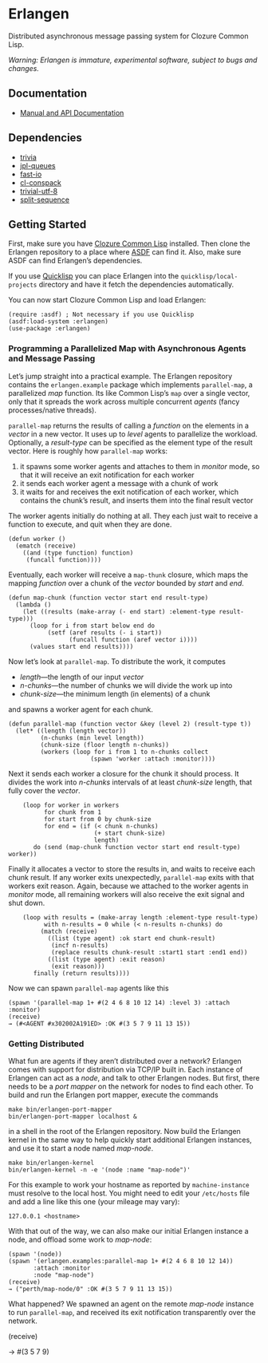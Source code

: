 # Erlangen

Distributed asynchronous message passing system for Clozure Common Lisp.

_Warning: Erlangen is immature, experimental software, subject to bugs and
changes._

## Documentation

 * [Manual and API Documentation](http://mr.gy/software/erlangen/api.html)


## Dependencies

 * [trivia](https://github.com/guicho271828/trivia)
 * [jpl-queues](http://www.thoughtcrime.us/software/jpl-queues/)
 * [fast-io](https://github.com/rpav/fast-io)
 * [cl-conspack](https://github.com/conspack/cl-conspack)
 * [trivial-utf-8](https://common-lisp.net/project/trivial-utf-8/)
 * [split-sequence](https://github.com/sharplispers/split-sequence)

## Getting Started

First, make sure you have [Clozure Common Lisp]() installed. Then clone the
Erlangen repository to a place where [ASDF]() can find it. Also, make sure ASDF
can find Erlangen’s dependencies.

If you use [Quicklisp]() you can place Erlangen into the
`quicklisp/local-projects` directory and have it fetch the dependencies
automatically.

You can now start Clozure Common Lisp and load Erlangen:

```
(require :asdf) ; Not necessary if you use Quicklisp
(asdf:load-system :erlangen)
(use-package :erlangen)
```

### Programming a Parallelized Map with Asynchronous Agents and Message Passing

Let’s jump straight into a practical example. The Erlangen repository contains
the `erlangen.example` package which implements `parallel-map`, a parallelized
*map* function. Its like Common Lisp’s `map` over a single vector, only that it
spreads the work across multiple concurrent *agents* (fancy processes/native
threads).

`parallel-map` returns the results of calling a *function* on the elements in a
*vector* in a new vector. It uses up to *level* agents to parallelize the
workload. Optionally, a *result-type* can be specified as the element type of
the result vector. Here is roughly how `parallel-map` works:

  1. it spawns some worker agents and attaches to them in *monitor* mode, so
     that it will receive an exit notification for each worker
  2. it sends each worker agent a message with a chunk of work
  3. it waits for and receives the exit notification of each worker, which
     contains the chunk’s result, and inserts them into the final result vector

The worker agents initially do nothing at all. They each just wait to receive a
function to execute, and quit when they are done.

```
(defun worker ()
  (ematch (receive)
    ((and (type function) function)
     (funcall function))))
```

Eventually, each worker will receive a `map-thunk` closure, which maps the
mapping *function* over a chunk of the *vector* bounded by *start* and *end*.

```
(defun map-chunk (function vector start end result-type)
  (lambda ()
    (let ((results (make-array (- end start) :element-type result-type)))
      (loop for i from start below end do
           (setf (aref results (- i start))
                 (funcall function (aref vector i))))
      (values start end results))))
```

Now let’s look at `parallel-map`. To distribute the work, it computes

 - *length*—the length of our input *vector*
 - *n-chunks*—the number of chunks we will divide the work up into
 - *chunk-size*—the minimum length (in elements) of a chunk

and spawns a worker agent for each chunk.

```
(defun parallel-map (function vector &key (level 2) (result-type t))
  (let* ((length (length vector))
         (n-chunks (min level length))
         (chunk-size (floor length n-chunks))
         (workers (loop for i from 1 to n-chunks collect
                       (spawn 'worker :attach :monitor))))
```

Next it sends each worker a closure for the chunk it should process. It
divides the work into *n-chunks* intervals of at least *chunk-size* length,
that fully cover the *vector*.

```
    (loop for worker in workers
          for chunk from 1
          for start from 0 by chunk-size
          for end = (if (< chunk n-chunks)
                        (+ start chunk-size)
                        length)
       do (send (map-chunk function vector start end result-type) worker))
```

Finally it allocates a vector to store the results in, and waits to receive
each chunk result. If any worker exits unexpectedly, `parallel-map` exits with
that workers exit reason. Again, because we attached to the worker agents in
*monitor* mode, all remaining workers will also receive the exit signal and
shut down.

```
    (loop with results = (make-array length :element-type result-type)
          with n-results = 0 while (< n-results n-chunks) do
         (match (receive)
           ((list (type agent) :ok start end chunk-result)
            (incf n-results)
            (replace results chunk-result :start1 start :end1 end))
           ((list (type agent) :exit reason)
            (exit reason)))
       finally (return results))))
```

Now we can spawn `parallel-map` agents like this

```
(spawn '(parallel-map 1+ #(2 4 6 8 10 12 14) :level 3) :attach :monitor)
(receive)
→ (#<AGENT #x302002A191ED> :OK #(3 5 7 9 11 13 15))
```

### Getting Distributed

What fun are agents if they aren’t distributed over a network? Erlangen comes
with support for distribution via TCP/IP built in. Each instance of Erlangen
can act as a *node*, and talk to other Erlangen nodes. But first, there needs
to be a *port mapper* on the network for nodes to find each other. To build and
run the Erlangen port mapper, execute the commands

```
make bin/erlangen-port-mapper
bin/erlangen-port-mapper localhost &
```

in a shell in the root of the Erlangen repository. Now build the Erlangen kernel
in the same way to help quickly start additional Erlangen instances, and use it
to start a node named *map-node*.

```
make bin/erlangen-kernel
bin/erlangen-kernel -n -e '(node :name "map-node")'
```

For this example to work your hostname as reported by `machine-instance` must
resolve to the local host. You might need to edit your `/etc/hosts` file and
add a line like this one (your mileage may vary):

```
127.0.0.1 <hostname>
```

With that out of the way, we can also make our initial Erlangen instance a
node, and offload some work to *map-node*:

```
(spawn '(node))
(spawn '(erlangen.examples:parallel-map 1+ #(2 4 6 8 10 12 14))
       :attach :monitor
       :node "map-node")
(receive)
→ ("perth/map-node/0" :OK #(3 5 7 9 11 13 15))
```

What happened? We spawned an agent on the remote *map-node* instance to run
`parallel-map`, and received its exit notification transparently over the
network.

(receive)
       
 → #(3 5 7 9)